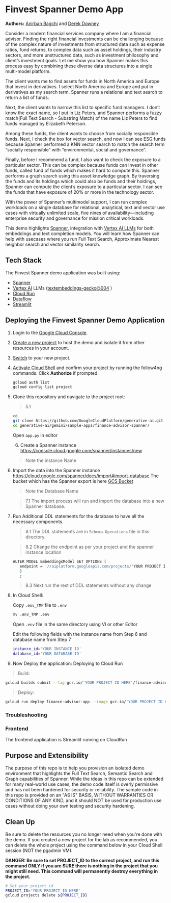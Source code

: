 # Finvest Spanner Demo App

**Authors:** [Anirban Bagchi](https://github.com/anirbanbagchi1979) and [Derek Downey](https://github.com/dtest)


Consider a modern financial services company where I am a financial advisor. Finding the right financial investments can be challenging because of the complex nature of investments from structured data such as expense ratios, fund returns, to complex data such as asset holdings, their industry sectors, and more unstructured data, such as investment philosophy and client’s investment goals. Let me show you how Spanner makes this process easy by combining these diverse data structures into a single multi-model platform.

The client wants me to find assets for funds in North America and Europe that invest in derivatives. I select North America and Europe and put in derivatives as my search term. Spanner runs a relational and text search to return a list of funds.

Next, the client wants to narrow this list to specific fund managers. I don’t know the exact name, so I put in Liz Peters, and Spanner performs a fuzzy match(Full Text Search - Substring Match) of the name Liz Peters to find funds managed by Elizabeth Peterson.

Among these funds, the client wants to choose from socially responsible funds. Next, I check the box for vector search, and now I can see ESG funds because Spanner performed a KNN vector search to match the search term “socially responsible” with “environmental, social and governance”.

Finally, before I recommend a fund, I also want to check the exposure to a particular sector. This can be complex because funds can invest in other funds, called fund of funds which makes it hard to compute this. Spanner performs a graph search using this asset knowledge graph. By traversing the funds and its holdings which could also be funds and their holdings, Spanner can compute the client’s exposure to a particular sector. I can see the funds that have exposure of 20% or more in the technology sector.

With the power of Spanner’s multimodel support, I can run complex workloads on a single database for relational, analytical, text and vector use cases with virtually unlimited scale, five nines of availability—including enterprise security and governance for mission critical workloads.

This demo highlights [Spanner](https://cloud.google.com/spanner),  integration with [Vertex AI LLMs](https://cloud.google.com/model-garden?hl=en) for both embeddings and text completion models. You will learn how Spanner can help with usecases where you run Full Text Search, Approximate Nearest neighbor search and vector similarity search. 

## Tech Stack

The Finvest Spanner demo application was built using:

- [Spanner](https://cloud.google.com/spanner) 
- [Vertex AI](https://cloud.google.com/vertex-ai?hl=en) LLMs ([textembeddings-gecko@004](https://cloud.google.com/vertex-ai/generative-ai/docs/model-reference/text-embeddings) )
- [Cloud Run](https://cloud.google.com/run)
- [Dataflow](https://cloud.google.com/dataflow?)
- [Streamlit](https://streamlit.io/)


## Deploying the Finvest Spanner Demo Application

1. Login to the [Google Cloud Console](https://console.cloud.google.com/).

2. [Create a new project](https://developers.google.com/maps/documentation/places/web-service/cloud-setup) to host the demo and isolate it from other resources in your account.

3. [Switch](https://cloud.google.com/resource-manager/docs/creating-managing-projects#identifying_projects) to your new project.

4. [Activate Cloud Shell](https://cloud.google.com/shell/docs/using-cloud-shell) and confirm your project by running the follow4ng commands. Click **Authorize** if prompted.

   ```bash
   gcloud auth list
   gcloud config list project
   ```

5. Clone this repository and navigate to the project root:
   >5.1
   ```bash
   cd
   git clone https://github.com/GoogleCloudPlatform/generative-ai.git
   cd generative-ai/gemini/sample-apps/finance-advisor-spanner/
   ```
   Open ```app.py``` in editor

   6. Create a Spanner instance
   https://console.cloud.google.com/spanner/instances/new

   >Note the instance Name

7. Import the data into the Spanner instance
   https://cloud.google.com/spanner/docs/import#import-database
   The bucket which has the Spanner export is here
   [GCS Bucket](https://drive.google.com/file/d/1rgx9TJ1G4bN_5Z3iIrebGi2x7bAQvMob/view?usp=drive_link)

   >Note the Database Name

   >7.1 The import process will run and import the database into a new Spanner database.

8. Run Additional DDL statements for the database to have all the necessary components.
   >8.1 The DDL statements are in `Schema-Operations` file in this directory.

   >8.2 Change the endpoint as per your project and the spanner instance location
      ```bash 
      ALTER MODEL EmbeddingsModel SET OPTIONS (
         endpoint = '//aiplatform.googleapis.com/projects/'YOUR PROJECT ID HERE'/locations/'YOUR SPANNER INSTANCE LOCATION HERE'/publishers/google/models/text-embedding-004'
         )
         ;
      ```
   >8.3 Next run the rest of DDL statements without any change

9. In Cloud Shell:
   
   Copy ```.env_TMP``` file to ```.env```

   
   ```bash
   mv .env_TMP .env
   ```
   Open ```.env``` file in the same directory using VI or other Editor
   
   Edit the following fields with the instance name from Step 6 and database name from Step 7
   ```bash
   instance_id='YOUR INSTANCE ID'
   database_id='YOUR DATABASE ID'
   ``` 

10. Now Deploy the application:
   Deploying to Cloud Run 
   >Build: 
   
   ```bash
   gcloud builds submit --tag gcr.io/'YOUR PROJECT ID HERE'/finance-advisor-app
   ```

   >Deploy: 
   
   ```bash 
   gcloud run deploy finance-advisor-app --image gcr.io/'YOUR PROJECT ID HERE'/finance-advisor-app --platform managed    --region 'YOUR SPANNER REGION' --allow-unauthenticated
   ```


   ### Troubleshooting



### Frontend

The frontend application is Streamlit running on CloudRun

## Purpose and Extensibility

The purpose of this repo is to help you provision an isolated demo environment that highlights the Full Text Search, Semantic Search and Graph capabilities of Spanner. While the ideas in this repo can be extended for many real-world use cases, the demo code itself is overly permissive and has not been hardened for security or reliability. The sample code in this repo is provided on an "AS IS" BASIS, WITHOUT WARRANTIES OR CONDITIONS OF ANY KIND, and it should NOT be used for production use cases without doing your own testing and security hardening.

## Clean Up

Be sure to delete the resources you no longer need when you're done with the demo. If you created a new project for the lab as recommended, you can delete the whole project using the command below in your Cloud Shell session (NOT the pgadmin VM).

**DANGER: Be sure to set PROJECT_ID to the correct project, and run this command ONLY if you are SURE there is nothing in the project that you might still need. This command will permanently destroy everything in the project.**

```bash
# Set your project id
PROJECT_ID='YOUR PROJECT ID HERE'
gcloud projects delete ${PROJECT_ID}
```

